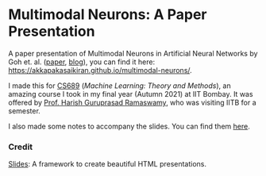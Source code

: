 # Multimodal Neurons: A Paper Presentation

A paper presentation of Multimodal Neurons in Artificial Neural Networks by Goh et. al. ([paper](https://distill.pub/2021/multimodal-neurons/), [blog](https://openai.com/blog/multimodal-neurons/)), you can find it here: https://akkapakasaikiran.github.io/multimodal-neurons/.


I made this for [CS689](https://sites.google.com/site/harishguruprasad/teaching/topics-in-ml-iitb-aug-2021) (*Machine Learning: Theory and Methods*), an amazing course I took in my final year (Autumn 2021) at IIT Bombay. It was offered by [Prof. Harish Guruprasad Ramaswamy](https://sites.google.com/site/harishguruprasad/home), who was visiting IITB for a semester.

I also made some notes to accompany the slides. You can find them [here](notes.md).

### Credit

[Slides](https://slides.com/): A framework to create beautiful HTML presentations.
